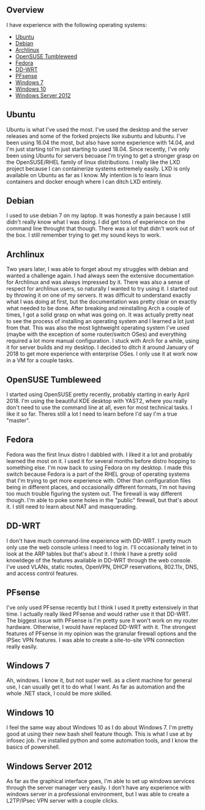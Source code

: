## Overview
I have experience with the following operating systems:  
- [Ubuntu](#ubuntu)  
- [Debian](#debian)  
- [Archlinux](#archlinux)  
- [OpenSUSE Tumbleweed](#opensuse-tumbleweed)  
- [Fedora](#fedora)  
- [DD-WRT](#dd-wrt)  
- [PFsense](#pfsense)  
- [Windows 7](#windows-7)  
- [Windows 10](#windows-10)  
- [Windows Server 2012](#windows-server-2012)  

## Ubuntu
Ubuntu is what I've used the most. I've used the desktop and the server releases and some of the forked projects like xubuntu and lubuntu. I've been using 16.04 the most, but also have some experience with 14.04, and I'm just starting toI'm just starting to used 18.04. Since recently, I've only been using Ubuntu for servers becuase I'm trying to get a stronger grasp on the OpenSUSE/RHEL family of linux distributions. I really like the LXD project because I can containerize systems extremely easily. LXD is only available on Ubuntu as far as I know. My intention is to learn linux containers and docker enough where I can ditch LXD entirely.

## Debian 
I used to use debian 7 on my laptop. It was honestly a pain because I still didn't really know what I was doing. I did get tons of experience on the command line throught that though. There was a lot that didn't work out of the box. I still remember trying to get my sound keys to work.


## Archlinux
Two years later, I was able to forget about my struggles with debian and wanted a challenge again. I had always seen the extensive documentation for Archlinux and was always impressed by it. There was also a sense of respect for archlinux users, so naturally I wanted to try using it. I started out by throwing it on one of my servers. It was difficult to understand exactly what I was doing at first, but the documentation was pretty clear on exactly what needed to be done. After breaking and reinstalling Arch a couple of times, I got a solid grasp on what was going on. It was actually pretty neat to see the process of installing an operating system and I learned a lot just from that. This was also the most lightweight operating system I've used (maybe with the exception of some router/switch OSes) and everything required a lot more  manual configuration. I stuck with Arch for a while, using it for server builds and my desktop. I decided to ditch it around January of 2018 to get more experience with enterprise OSes. I only use it at work now in a VM for a couple tasks.

## OpenSUSE Tumbleweed
I started using OpenSUSE pretty recently, probably starting in early April 2018. I'm using the beautiful KDE desktop with YAST2, where you really don't need to use the command line at all, even for most technical tasks. I like it so far. Theres still a lot I need to learn before I'd say I'm a true "master". 

## Fedora 
Fedora was the first linux distro I dabbled with. I liked it a lot and probably learned the most on it. I used it for several months before distro hopping to something else. I'm now back to using Fedora on my desktop. I made this switch because Fedora is a part of the RHEL group of operating systems that I'm trying to get more experience with. Other than configuration files being in different places, and occasionally different formats, I'm not having too much trouble figuring the system out. The firewall is way different though. I'm able to poke some holes in the "public" firewall, but that's about it. I still need to learn about NAT and masquerading.

## DD-WRT
I don't have much command-line experience with DD-WRT. I pretty much only use the web console unless I need to log in. I'll occasionally telnet in to look at the ARP tables but that's about it. I think I have a pretty solid knowldege of the features available in DD-WRT through the web console. I've used VLANs, static routes, OpenVPN, DHCP reservations, 802.11x, DNS, and access control features. 

## PFsense
I've only used PFsense recently but I think I used it pretty extensively in that time. I actually really liked PFsense and would rather use it that DD-WRT. The biggest issue with PFsense is I'm pretty sure it won't work on my router hardware. Otherwise, I would have replaced DD-WRT with it. The strongest features of PFsense in my opinion was the granular firewall options and the IPSec VPN features. I was able to create a site-to-site VPN connection really easily.

## Windows 7
Ah, windows. I know it, but not super well. as a client machine for general use, I can usually get it to do what I want. As far as automation and the whole .NET stack, I could be more skilled.


## Windows 10
I feel the same way about Windows 10 as I do about Windows 7. I'm pretty good at using their new bash shell feature though. This is what I use at by infosec job. I've installed python and some automation tools, and I know the basics of powershell. 


## Windows Server 2012
As far as the graphical interface goes, I'm able to set up windows services through the server manager very easily. I don't have any experience with windows server in a professional environment, but I was able to create a L2TP/IPsec VPN server with a couple clicks.
